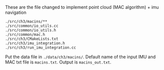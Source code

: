 These are the file changed to implement point cloud (MAC algorithm) + imu navigation

```
./src/ch3/macins/**
./src/common/io_utils.cc
./src/common/io_utils.h
./src/common/mac.h
./src/ch3/CMakeLists.txt
./src/ch3/imu_integration.h
./src/ch3/run_imu_integration.cc
```

Put the data file in `./data/ch3/macins/`.
Default name of the input IMU and MAC txt file is `macins.txt`. Output is `macins_out.txt`.